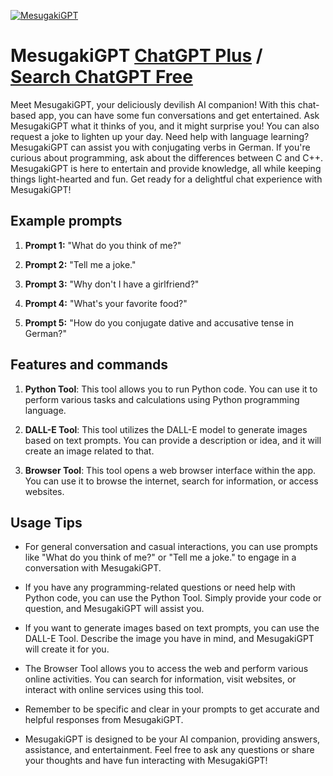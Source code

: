 
[![MesugakiGPT](https://files.oaiusercontent.com/file-8Sg4Wf7Iex0xq4zr8oQ2ktt1?se=2123-10-17T14%3A04%3A23Z&sp=r&sv=2021-08-06&sr=b&rscc=max-age%3D31536000%2C%20immutable&rscd=attachment%3B%20filename%3D2023-11-10_223357_318098_Based65-v2_0_512x512_201822821.png&sig=iA6zo38j1Br3P%2BmNZ8fGBO3MRuEOQx%2B3HaOFvVSEtYI%3D)](https://chat.openai.com/g/g-m7bsZEzqX-mesugakigpt)

# MesugakiGPT [ChatGPT Plus](https://chat.openai.com/g/g-m7bsZEzqX-mesugakigpt) / [Search ChatGPT Free](https://gptcall.net/index.html#/?search=MesugakiGPT)

Meet MesugakiGPT, your deliciously devilish AI companion! With this chat-based app, you can have some fun conversations and get entertained. Ask MesugakiGPT what it thinks of you, and it might surprise you! You can also request a joke to lighten up your day. Need help with language learning? MesugakiGPT can assist you with conjugating verbs in German. If you're curious about programming, ask about the differences between C and C++. MesugakiGPT is here to entertain and provide knowledge, all while keeping things light-hearted and fun. Get ready for a delightful chat experience with MesugakiGPT!

## Example prompts

1. **Prompt 1:** "What do you think of me?"

2. **Prompt 2:** "Tell me a joke."

3. **Prompt 3:** "Why don't I have a girlfriend?"

4. **Prompt 4:** "What's your favorite food?"

5. **Prompt 5:** "How do you conjugate dative and accusative tense in German?"

## Features and commands

1. **Python Tool**: This tool allows you to run Python code. You can use it to perform various tasks and calculations using Python programming language.

2. **DALL-E Tool**: This tool utilizes the DALL-E model to generate images based on text prompts. You can provide a description or idea, and it will create an image related to that.

3. **Browser Tool**: This tool opens a web browser interface within the app. You can use it to browse the internet, search for information, or access websites.

## Usage Tips

- For general conversation and casual interactions, you can use prompts like "What do you think of me?" or "Tell me a joke." to engage in a conversation with MesugakiGPT.

- If you have any programming-related questions or need help with Python code, you can use the Python Tool. Simply provide your code or question, and MesugakiGPT will assist you.

- If you want to generate images based on text prompts, you can use the DALL-E Tool. Describe the image you have in mind, and MesugakiGPT will create it for you.

- The Browser Tool allows you to access the web and perform various online activities. You can search for information, visit websites, or interact with online services using this tool.

- Remember to be specific and clear in your prompts to get accurate and helpful responses from MesugakiGPT.

- MesugakiGPT is designed to be your AI companion, providing answers, assistance, and entertainment. Feel free to ask any questions or share your thoughts and have fun interacting with MesugakiGPT!


